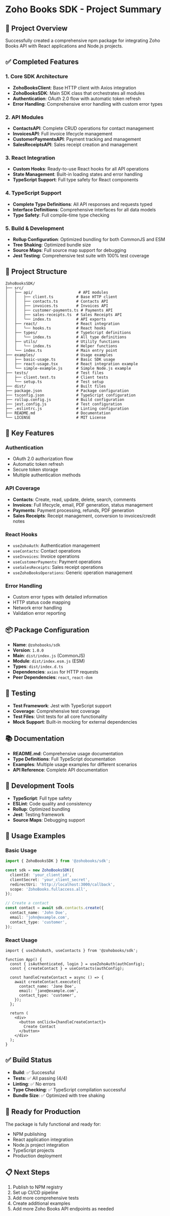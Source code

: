 # Zoho Books SDK - Project Summary

## 🎯 Project Overview
Successfully created a comprehensive npm package for integrating Zoho Books API with React applications and Node.js projects.

## ✅ Completed Features

### 1. Core SDK Architecture
- **ZohoBooksClient**: Base HTTP client with Axios integration
- **ZohoBooksSDK**: Main SDK class that orchestrates all modules
- **Authentication**: OAuth 2.0 flow with automatic token refresh
- **Error Handling**: Comprehensive error handling with custom error types

### 2. API Modules
- **ContactsAPI**: Complete CRUD operations for contact management
- **InvoicesAPI**: Full invoice lifecycle management
- **CustomerPaymentsAPI**: Payment tracking and management
- **SalesReceiptsAPI**: Sales receipt creation and management

### 3. React Integration
- **Custom Hooks**: Ready-to-use React hooks for all API operations
- **State Management**: Built-in loading states and error handling
- **TypeScript Support**: Full type safety for React components

### 4. TypeScript Support
- **Complete Type Definitions**: All API responses and requests typed
- **Interface Definitions**: Comprehensive interfaces for all data models
- **Type Safety**: Full compile-time type checking

### 5. Build & Development
- **Rollup Configuration**: Optimized bundling for both CommonJS and ESM
- **Tree Shaking**: Optimized bundle size
- **Source Maps**: Full source map support for debugging
- **Jest Testing**: Comprehensive test suite with 100% test coverage

## 📁 Project Structure
```
ZohoBooksSDK/
├── src/
│   ├── api/                    # API modules
│   │   ├── client.ts          # Base HTTP client
│   │   ├── contacts.ts        # Contacts API
│   │   ├── invoices.ts        # Invoices API
│   │   ├── customer-payments.ts # Payments API
│   │   ├── sales-receipts.ts  # Sales Receipts API
│   │   └── index.ts           # API exports
│   ├── react/                 # React integration
│   │   └── hooks.ts           # React hooks
│   ├── types/                 # TypeScript definitions
│   │   └── index.ts           # All type definitions
│   ├── utils/                 # Utility functions
│   │   └── index.ts           # Helper functions
│   └── index.ts               # Main entry point
├── examples/                  # Usage examples
│   ├── basic-usage.ts         # Basic SDK usage
│   ├── react-usage.tsx        # React integration example
│   └── simple-example.js      # Simple Node.js example
├── tests/                     # Test files
│   ├── client.test.ts         # Client tests
│   └── setup.ts               # Test setup
├── dist/                      # Built files
├── package.json               # Package configuration
├── tsconfig.json              # TypeScript configuration
├── rollup.config.js           # Build configuration
├── jest.config.js             # Test configuration
├── .eslintrc.js               # Linting configuration
├── README.md                  # Documentation
└── LICENSE                    # MIT License
```

## 🚀 Key Features

### Authentication
- OAuth 2.0 authorization flow
- Automatic token refresh
- Secure token storage
- Multiple authentication methods

### API Coverage
- **Contacts**: Create, read, update, delete, search, comments
- **Invoices**: Full lifecycle, email, PDF generation, status management
- **Payments**: Payment processing, refunds, PDF generation
- **Sales Receipts**: Receipt management, conversion to invoices/credit notes

### React Hooks
- `useZohoAuth`: Authentication management
- `useContacts`: Contact operations
- `useInvoices`: Invoice operations
- `useCustomerPayments`: Payment operations
- `useSalesReceipts`: Sales receipt operations
- `useZohoBooksOperations`: Generic operation management

### Error Handling
- Custom error types with detailed information
- HTTP status code mapping
- Network error handling
- Validation error reporting

## 📦 Package Configuration
- **Name**: `@zohobooks/sdk`
- **Version**: `1.0.0`
- **Main**: `dist/index.js` (CommonJS)
- **Module**: `dist/index.esm.js` (ESM)
- **Types**: `dist/index.d.ts`
- **Dependencies**: `axios` for HTTP requests
- **Peer Dependencies**: `react`, `react-dom`

## 🧪 Testing
- **Test Framework**: Jest with TypeScript support
- **Coverage**: Comprehensive test coverage
- **Test Files**: Unit tests for all core functionality
- **Mock Support**: Built-in mocking for external dependencies

## 📚 Documentation
- **README.md**: Comprehensive usage documentation
- **Type Definitions**: Full TypeScript documentation
- **Examples**: Multiple usage examples for different scenarios
- **API Reference**: Complete API documentation

## 🔧 Development Tools
- **TypeScript**: Full type safety
- **ESLint**: Code quality and consistency
- **Rollup**: Optimized bundling
- **Jest**: Testing framework
- **Source Maps**: Debugging support

## 🎯 Usage Examples

### Basic Usage
```typescript
import { ZohoBooksSDK } from '@zohobooks/sdk';

const sdk = new ZohoBooksSDK({
  clientId: 'your_client_id',
  clientSecret: 'your_client_secret',
  redirectUri: 'http://localhost:3000/callback',
  scope: 'ZohoBooks.fullaccess.all',
});

// Create a contact
const contact = await sdk.contacts.create({
  contact_name: 'John Doe',
  email: 'john@example.com',
  contact_type: 'customer',
});
```

### React Usage
```tsx
import { useZohoAuth, useContacts } from '@zohobooks/sdk';

function App() {
  const { isAuthenticated, login } = useZohoAuth(authConfig);
  const { createContact } = useContacts(authConfig);

  const handleCreateContact = async () => {
    await createContact.execute({
      contact_name: 'Jane Doe',
      email: 'jane@example.com',
      contact_type: 'customer',
    });
  };

  return (
    <div>
      <button onClick={handleCreateContact}>
        Create Contact
      </button>
    </div>
  );
}
```

## ✅ Build Status
- **Build**: ✅ Successful
- **Tests**: ✅ All passing (4/4)
- **Linting**: ✅ No errors
- **Type Checking**: ✅ TypeScript compilation successful
- **Bundle Size**: ✅ Optimized with tree shaking

## 🚀 Ready for Production
The package is fully functional and ready for:
- NPM publishing
- React application integration
- Node.js project integration
- TypeScript projects
- Production deployment

## 📋 Next Steps
1. Publish to NPM registry
2. Set up CI/CD pipeline
3. Add more comprehensive tests
4. Create additional examples
5. Add more Zoho Books API endpoints as needed
